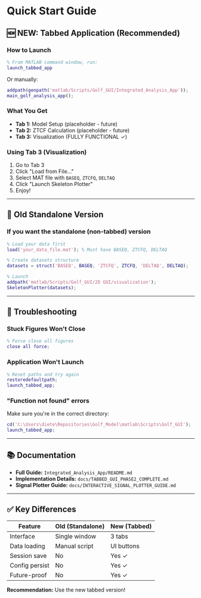 # Quick Start Guide

## 🆕 NEW: Tabbed Application (Recommended)

### How to Launch

```matlab
% From MATLAB command window, run:
launch_tabbed_app
```

Or manually:

```matlab
addpath(genpath('matlab/Scripts/Golf_GUI/Integrated_Analysis_App'));
main_golf_analysis_app();
```

### What You Get

- **Tab 1:** Model Setup (placeholder - future)
- **Tab 2:** ZTCF Calculation (placeholder - future)
- **Tab 3:** Visualization (FULLY FUNCTIONAL ✓)

### Using Tab 3 (Visualization)

1. Go to Tab 3
2. Click "Load from File..."
3. Select MAT file with `BASEQ`, `ZTCFQ`, `DELTAQ`
4. Click "Launch Skeleton Plotter"
5. Enjoy!

---

## 🔧 Old Standalone Version

### If you want the standalone (non-tabbed) version

```matlab
% Load your data first
load('your_data_file.mat'); % Must have BASEQ, ZTCFQ, DELTAQ

% Create datasets structure
datasets = struct('BASEQ', BASEQ, 'ZTCFQ', ZTCFQ, 'DELTAQ', DELTAQ);

% Launch
addpath('matlab/Scripts/Golf_GUI/2D GUI/visualization');
SkeletonPlotter(datasets);
```

---

## 🐛 Troubleshooting

### Stuck Figures Won't Close

```matlab
% Force close all figures
close all force;
```

### Application Won't Launch

```matlab
% Reset paths and try again
restoredefaultpath;
launch_tabbed_app;
```

### "Function not found" errors

Make sure you're in the correct directory:

```matlab
cd('C:\Users\diete\Repositories\Golf_Model\matlab\Scripts\Golf_GUI');
launch_tabbed_app;
```

---

## 📚 Documentation

- **Full Guide:** `Integrated_Analysis_App/README.md`
- **Implementation Details:** `docs/TABBED_GUI_PHASE2_COMPLETE.md`
- **Signal Plotter Guide:** `docs/INTERACTIVE_SIGNAL_PLOTTER_GUIDE.md`

---

## ✅ Key Differences

| Feature | Old (Standalone) | New (Tabbed) |
|---------|-----------------|--------------|
| Interface | Single window | 3 tabs |
| Data loading | Manual script | UI buttons |
| Session save | No | Yes ✓ |
| Config persist | No | Yes ✓ |
| Future-proof | No | Yes ✓ |

**Recommendation:** Use the new tabbed version!
